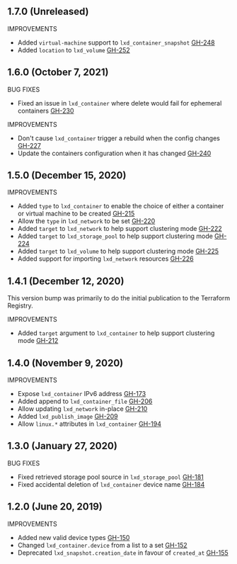## 1.7.0 (Unreleased)

IMPROVEMENTS
* Added `virtual-machine` support to `lxd_container_snapshot` [GH-248](https://github.com/terraform-lxd/terraform-provider-lxd/pull/248)
* Added `location` to `lxd_volume` [GH-252](https://github.com/terraform-lxd/terraform-provider-lxd/pull/252)

## 1.6.0 (October 7, 2021)

BUG FIXES

* Fixed an issue in `lxd_container` where delete would fail for ephemeral containers [GH-230](https://github.com/terraform-lxd/terraform-provider-lxd/pull/230)

IMPROVEMENTS

* Don't cause `lxd_container` trigger a rebuild when the config changes [GH-227](https://github.com/terraform-lxd/terraform-provider-lxd/pull/227)
* Update the containers configuration when it has changed [GH-240](https://github.com/terraform-lxd/terraform-provider-lxd/pull)

## 1.5.0 (December 15, 2020)

IMPROVEMENTS

* Added `type` to `lxd_container` to enable the choice of either a container or virtual machine to be created [GH-215](https://github.com/terraform-lxd/terraform-provider-lxd/pull/215)
* Allow the `type` in `lxd_network` to be set [GH-220](https://github.com/terraform-lxd/terraform-provider-lxd/pull/220)
* Added `target` to `lxd_network` to help support clustering mode [GH-222](https://github.com/terraform-lxd/terraform-provider-lxd/pull/222)
* Added `target` to `lxd_storage_pool` to help support clustering mode [GH-224](https://github.com/terraform-lxd/terraform-provider-lxd/pull/224)
* Added `target` to `lxd_volume` to help support clustering mode [GH-225](https://github.com/terraform-lxd/terraform-provider-lxd/pull/225)
* Added support for importing `lxd_network` resources [GH-226](https://github.com/terraform-lxd/terraform-provider-lxd/pull/226)

## 1.4.1 (December 12, 2020)

This version bump was primarily to do the initial publication to the Terraform Registry.

IMPROVEMENTS

* Added `target` argument to `lxd_container` to help support clustering mode [GH-212](https://github.com/terraform-lxd/terraform-provider-lxd/pull/212)

## 1.4.0 (November 9, 2020)

IMPROVEMENTS

* Expose `lxd_container` IPv6 address [GH-173](https://github.com/terraform-lxd/terraform-provider-lxd/pull/173)
* Added append to `lxd_container_file` [GH-206](https://github.com/terraform-lxd/terraform-provider-lxd/pull/206)
* Allow updating `lxd_network` in-place [GH-210](https://github.com/terraform-lxd/terraform-provider-lxd/pull/210)
* Added `lxd_publish_image` [GH-209](https://github.com/terraform-lxd/terraform-provider-lxd/pull/209)
* Allow `linux.*` attributes in `lxd_container` [GH-194](https://github.com/terraform-lxd/terraform-provider-lxd/pull/194)

## 1.3.0 (January 27, 2020)

BUG FIXES

* Fixed retrieved storage pool source in `lxd_storage_pool` [GH-181](https://github.com/terraform-lxd/terraform-provider-lxd/pull/181)
* Fixed accidental deletion of `lxd_container` device name [GH-184](https://github.com/terraform-lxd/terraform-provider-lxd/pull/184)

## 1.2.0 (June 20, 2019)

IMPROVEMENTS

* Added new valid device types [GH-150](https://github.com/terraform-lxd/terraform-provider-lxd/pull/150)
* Changed `lxd_container.device` from a list to a set [GH-152](https://github.com/terraform-lxd/terraform-provider-lxd/pull/152)
* Deprecated `lxd_snapshot.creation_date` in favour of `created_at` [GH-155](https://github.com/terraform-lxd/terraform-provider-lxd/pull/155)
